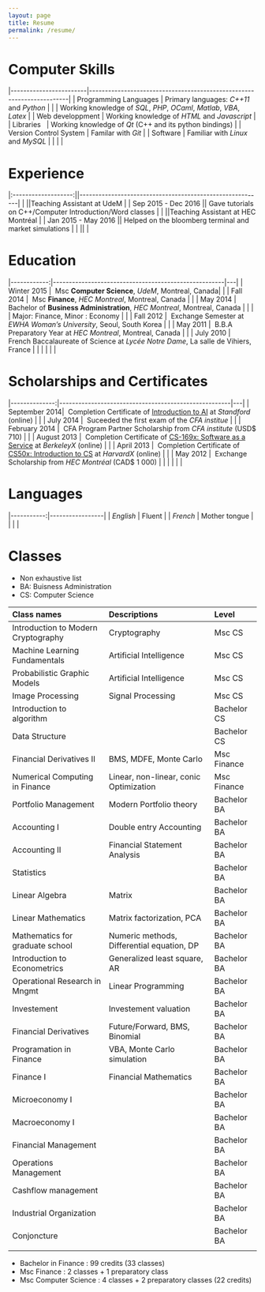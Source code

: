 ```yaml
---
layout: page
title: Resume
permalink: /resume/
---
```


# Computer Skills

|------------------------|-----------------------------------------------------------------------|
| Programming Languages  | Primary languages: _C++11_ and _Python_  							 |
|                        | Working knowledge of _SQL_, _PHP_, _OCaml_, _Matlab_, _VBA_, _Latex_   |
| Web developpment       | Working knowledge of _HTML_ and _Javascript_ 						 | 
| Libraries              | Working knowledge of _Qt_ (C++ and its python bindings) 				 |
| Version Control System | Familar with _Git_    						|
| Software               | Familiar with _Linux_ and _MySQL_     		|
|                        |                                              |

# Experience

|:-------------------:||----------------------------------------------------------|
|                     ||Teaching Assistant at UdeM                                |
| Sep 2015 - Dec 2016 || Gave tutorials on C++/Computer Introduction/Word classes |
|                     ||Teaching Assistant at HEC Montréal                        |
| Jan 2015 - May 2016 || Helped on the bloomberg terminal and market simulations  |
|                     ||                                                          |

# Education

|------------:|------------------------------------------------------|---|
| Winter 2015 |   Msc **Computer Science**, *UdeM*,  Montreal, Canada|   |
| Fall 2014   |   Msc **Finance**, *HEC Montreal*,  Montreal, Canada |   |
| May 2014    |   Bachelor of **Business Administration**, *HEC Montreal*, Montreal, Canada    |   |
|             |   Major: Finance, Minor : Economy                    |   |
| Fall 2012   |   Exchange Semester at *EWHA Woman’s University*, Seoul, South Korea           |   |
| May 2011    |   B.B.A Preparatory Year at *HEC Montreal*, Montreal, Canada                   |   |
| July 2010   |   French Baccalaureate of Science at *Lycée Notre Dame*, La salle de Vihiers, France   |   |
|             |                                                      |   |

# Scholarships and Certificates

|--------------:|------------------------------------------------------|---|
| September 2014|   Completion Certificate of [Introduction to AI][3] at *Standford* (online)            |   |
| July 2014     |   Suceeded the first exam of the *CFA institue*                                         |   |
| February 2014 |   CFA Program Partner Scholarship from *CFA institute* (USD$ 710)                       |   |
| August   2013 |   Completion Certificate of [CS-169x: Software as a Service][1] at *BerkeleyX* (online)        |   |
| April 2013    |   Completion Certificate of [CS50x: Introduction to CS][2] at *HarvardX* (online) |   |
| May 2012      |   Exchange Scholarship from *HEC Montréal* (CAD$ 1 000)                                 |   |
|               |                                                                                         |   |

# Languages

|-----------:|-----------------|
| *English*  | Fluent          |
| *French*   | Mother tongue   |
|            |                 |

# Classes

* Non exhaustive list
* BA: Buisness Administration
* CS: Computer Science

| Class names                          | Descriptions                             | Level       |
|:-------------------------------------|:-----------------------------------------|:------------|
|Introduction to Modern Cryptography   | Cryptography                             | Msc CS      |
|Machine Learning Fundamentals         | Artificial Intelligence                  | Msc CS      |
|Probabilistic Graphic Models          | Artificial Intelligence                  | Msc CS      |
|Image Processing                      | Signal Processing                        | Msc CS      |
|Introduction to algorithm             |                                          | Bachelor CS |
|Data Structure                        |                                          | Bachelor CS |
|Financial Derivatives II              |BMS, MDFE, Monte Carlo                    | Msc Finance |
|Numerical Computing in Finance        |Linear, non-linear, conic Optimization    | Msc Finance |
|Portfolio Management                  |Modern Portfolio theory                   | Bachelor BA |
|Accounting I                          |Double entry Accounting                   | Bachelor BA |
|Accounting II                         |Financial Statement Analysis              | Bachelor BA |
|Statistics                            |                                          | Bachelor BA |
|Linear Algebra                        |Matrix                                    | Bachelor BA |
|Linear Mathematics                    |Matrix factorization, PCA                 | Bachelor BA |
|Mathematics for graduate school       |Numeric methods, Differential equation, DP| Bachelor BA |
|Introduction to Econometrics          |Generalized least square, AR              | Bachelor BA |
|Operational Research in Mngmt         |Linear Programming                        | Bachelor BA |
|Investement                           |Investement valuation                     | Bachelor BA |
|Financial Derivatives                 |Future/Forward, BMS, Binomial             | Bachelor BA |
|Programation in Finance               |VBA, Monte Carlo simulation               | Bachelor BA |
|Finance I                             |Financial Mathematics                     | Bachelor BA |
|Microeconomy I                        |                                          | Bachelor BA |
|Macroeconomy I                        |                                          | Bachelor BA |
|Financial Management                  |                                          | Bachelor BA |
|Operations Management                 |                                          | Bachelor BA |
|Cashflow management                   |                                          | Bachelor BA |
|Industrial Organization               |                                          | Bachelor BA |
|Conjoncture                           |                                          | Bachelor BA |
|                                      |                                          |             |



* Bachelor in Finance : 99 credits (33 classes)
* Msc Finance : 2 classes + 1 preparatory class
* Msc Computer Science : 4 classes + 2 preparatory classes (22 credits)

[1]: https://s3.amazonaws.com/verify.edx.org/downloads/e58ab57e675040889c42686be13f3718/Certificate.pdf
[2]: https://s3.amazonaws.com/verify.edx.org/downloads/8cbe0c9be95543c48bef83640134db93/Certificate.pdf
[3]: /assets/ml.pdf

